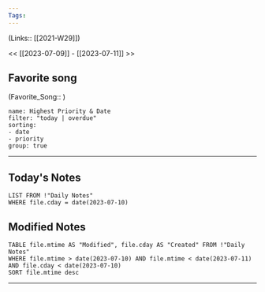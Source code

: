 ```yaml
---
Tags:
---
```

(Links:: [[2021-W29]])

<< [[2023-07-09]] - [[2023-07-11]] >>
## Favorite song
(Favorite_Song:: )

```todoist 
name: Highest Priority & Date 
filter: "today | overdue" 
sorting: 
- date 
- priority
group: true 
```
___
## Today's Notes
```dataview
LIST FROM !"Daily Notes"
WHERE file.cday = date(2023-07-10)
```
## Modified Notes
```dataview
TABLE file.mtime AS "Modified", file.cday AS "Created" FROM !"Daily Notes" 
WHERE file.mtime > date(2023-07-10) AND file.mtime < date(2023-07-11) AND file.cday < date(2023-07-10)
SORT file.mtime desc
```
___

